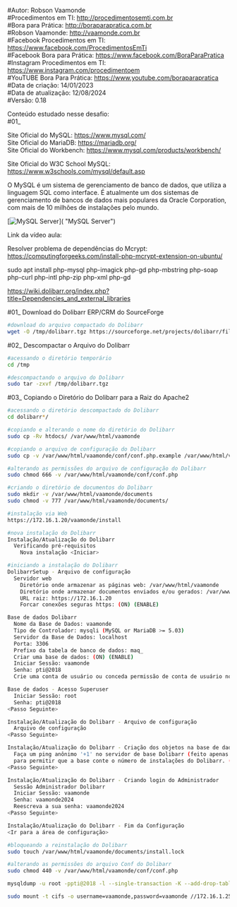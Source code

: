 #Autor: Robson Vaamonde<br>
#Procedimentos em TI: http://procedimentosemti.com.br<br>
#Bora para Prática: http://boraparapratica.com.br<br>
#Robson Vaamonde: http://vaamonde.com.br<br>
#Facebook Procedimentos em TI: https://www.facebook.com/ProcedimentosEmTi<br>
#Facebook Bora para Prática: https://www.facebook.com/BoraParaPratica<br>
#Instagram Procedimentos em TI: https://www.instagram.com/procedimentoem<br>
#YouTUBE Bora Para Prática: https://www.youtube.com/boraparapratica<br>
#Data de criação: 14/01/2023<br>
#Data de atualização: 12/08/2024<br>
#Versão: 0.18<br>

Conteúdo estudado nesse desafio:<br>
#01_ 

Site Oficial do MySQL: https://www.mysql.com/<br>
Site Oficial do MariaDB: https://mariadb.org/<br>
Site Oficial do Workbench: https://www.mysql.com/products/workbench/

Site Oficial do W3C School MySQL: https://www.w3schools.com/mysql/default.asp

O MySQL é um sistema de gerenciamento de banco de dados, que utiliza a linguagem SQL como interface. É atualmente um dos sistemas de gerenciamento de bancos de dados mais populares da Oracle Corporation, com mais de 10 milhões de instalações pelo mundo. 

[![MySQL Server](http://img.youtube.com/vi//0.jpg)]( "MySQL Server")

Link da vídeo aula: 

Resolver problema de dependências do Mcrypt: https://computingforgeeks.com/install-php-mcrypt-extension-on-ubuntu/

sudo apt install php-mysql php-imagick php-gd php-mbstring php-soap php-curl php-intl php-zip php-xml php-gd

https://wiki.dolibarr.org/index.php?title=Dependencies_and_external_libraries

#01_ Download do Dolibarr ERP/CRM do SourceForge<br>
```bash
#download do arquivo compactado do Dolibarr
wget -O /tmp/dolibarr.tgz https://sourceforge.net/projects/dolibarr/files/Dolibarr%20ERP-CRM/20.0.0/dolibarr-20.0.0.tgz
```

#02_ Descompactar o Arquivo do Dolibarr<br>
```bash
#acessando o diretório temporário
cd /tmp

#descompactando o arquivo do Dolibarr
sudo tar -zxvf /tmp/dolibarr.tgz
```

#03_ Copiando o Diretório do Dolibarr para a Raiz do Apache2<br>
```bash
#acessando o diretório descompactado do Dolibarr
cd dolibarr*/

#copiando e alterando o nome do diretório do Dolibarr
sudo cp -Rv htdocs/ /var/www/html/vaamonde

#copiando o arquivo de configuração do Dolibarr
sudo cp -v /var/www/html/vaamonde/conf/conf.php.example /var/www/html/vaamonde/conf/conf.php

#alterando as permissões do arquivo de configuração do Dolibarr
sudo chmod 666 -v /var/www/html/vaamonde/conf/conf.php

#criando o diretório de documentos do Dolibarr
sudo mkdir -v /var/www/html/vaamonde/documents
sudo chmod -v 777 /var/www/html/vaamonde/documents/

#instalação via Web
https://172.16.1.20/vaamonde/install

#nova instalação do Dolibarr
Instalação/Atualização do Dolibarr
  Verificando pré-requisitos
    Nova instalação <Iniciar>

#iniciando a instalação do Dolibarr
DolibarrSetup - Arquivo de configuração
  Servidor web
    Diretório onde armazenar as páginas web: /var/www/html/vaamonde
    Diretório onde armazenar documentos enviados e/ou gerados: /var/www/html/vaamonde/documents
    URL raiz: https://172.16.1.20
    Forcar conexões seguras https: (ON) (ENABLE)

Base de dados Dolibarr
  Nome da Base de Dados: vaamonde
  Tipo de Controlador: mysqli (MySQL or MariaDB >= 5.03)
  Servidor da Base de Dados: localhost
  Porta: 3306
  Prefixo da tabela de banco de dados: maq_
  Criar uma base de dados: (ON) (ENABLE)
  Iniciar Sessão: vaamonde
  Senha: pti@2018
  Crie uma conta de usuário ou conceda permissão de conta de usuário no banco de dados Dolibarr: (ON) (ENABLE)

Base de dados - Acesso Superuser
  Iniciar Sessão: root
  Senha: pti@2018
<Passo Seguinte>

Instalação/Atualização do Dolibarr - Arquivo de configuração
  Arquivo de configuração
<Passo Seguinte>

Instalação/Atualização do Dolibarr - Criação dos objetos na base de dados...
  Faça um ping anônimo '+1' no servidor de base Dolibarr (feito apenas uma vez após a instalação) 
  para permitir que a base conte o número de instalações do Dolibarr. (ON) (ENABLED)
<Passo Seguinte>

Instalação/Atualização do Dolibarr - Criando login do Administrador
  Sessão Administrador Dolibarr
  Iniciar Sessão: vaamonde
  Senha: vaamonde2024
  Reescreva a sua senha: vaamonde2024
<Passo Seguinte>

Instalação/Atualização do Dolibarr - Fim da Configuração
<Ir para a área de configuração>

#bloqueando a reinstalação do Dolibarr
sudo touch /var/www/html/vaamonde/documents/install.lock

#alterando as permissões do arquivo Conf do Dolibarr
sudo chmod 440 -v /var/www/html/vaamonde/conf/conf.php

mysqldump -u root -ppti@2018 -l --single-transaction -K --add-drop-table=TRUE --tables -c -e --hex-blob --default-character-set=utf8 --result-file=vaamonde-17102024.sql vaamonde

sudo mount -t cifs -o username=vaamonde,password=vaamonde //172.16.1.25/vaamonde /backup/